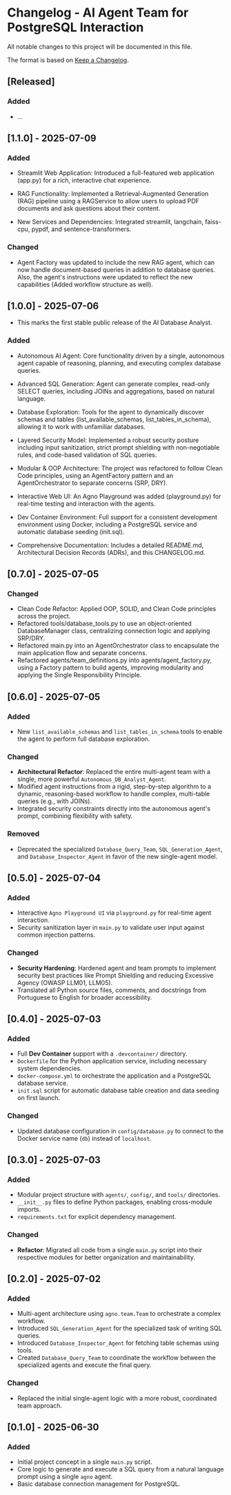 # Changelog - AI Agent Team for PostgreSQL Interaction

All notable changes to this project will be documented in this file.

The format is based on [Keep a Changelog](https://keepachangelog.com/en/1.0.0/).

## [Released]

### Added

- ...

## [1.1.0] - 2025-07-09

### Added

- Streamlit Web Application: Introduced a full-featured web application (app.py) for a rich, interactive chat experience.

- RAG Functionality: Implemented a Retrieval-Augmented Generation (RAG) pipeline using a RAGService to allow users to upload PDF documents and ask questions about their content.

- New Services and Dependencies: Integrated streamlit, langchain, faiss-cpu, pypdf, and sentence-transformers.

### Changed

- Agent Factory was updated to include the new RAG agent, which can now handle document-based queries in addition to database queries. Also, the agent's instructions were updated to reflect the new capabilities (Added workflow structure as well).

## [1.0.0] - 2025-07-06

- This marks the first stable public release of the AI Database Analyst.

### Added

- Autonomous AI Agent: Core functionality driven by a single, autonomous agent capable of reasoning, planning, and executing complex database queries.

- Advanced SQL Generation: Agent can generate complex, read-only SELECT queries, including JOINs and aggregations, based on natural language.

- Database Exploration: Tools for the agent to dynamically discover schemas and tables (list_available_schemas, list_tables_in_schema), allowing it to work with unfamiliar databases.

- Layered Security Model: Implemented a robust security posture including input sanitization, strict prompt shielding with non-negotiable rules, and code-based validation of SQL queries.

- Modular & OOP Architecture: The project was refactored to follow Clean Code principles, using an AgentFactory pattern and an AgentOrchestrator to separate concerns (SRP, DRY).

- Interactive Web UI: An Agno Playground was added (playground.py) for real-time testing and interaction with the agents.

- Dev Container Environment: Full support for a consistent development environment using Docker, including a PostgreSQL service and automatic database seeding (init.sql).

- Comprehensive Documentation: Includes a detailed README.md, Architectural Decision Records (ADRs), and this CHANGELOG.md.

## [0.7.0] - 2025-07-05

### Changed

- Clean Code Refactor: Applied OOP, SOLID, and Clean Code principles across the project.
- Refactored tools/database_tools.py to use an object-oriented DatabaseManager class, centralizing connection logic and applying SRP/DRY.
- Refactored main.py into an AgentOrchestrator class to encapsulate the main application flow and separate concerns.
- Refactored agents/team_definitions.py into agents/agent_factory.py, using a Factory pattern to build agents, improving modularity and applying the Single Responsibility Principle.

## [0.6.0] - 2025-07-05

### Added

- New `list_available_schemas` and `list_tables_in_schema` tools to enable the agent to perform full database exploration.

### Changed

- **Architectural Refactor**: Replaced the entire multi-agent team with a single, more powerful `Autonomous_DB_Analyst_Agent`.
- Modified agent instructions from a rigid, step-by-step algorithm to a dynamic, reasoning-based workflow to handle complex, multi-table queries (e.g., with JOINs).
- Integrated security constraints directly into the autonomous agent's prompt, combining flexibility with safety.

### Removed

- Deprecated the specialized `Database_Query_Team`, `SQL_Generation_Agent`, and `Database_Inspector_Agent` in favor of the new single-agent model.

## [0.5.0] - 2025-07-04

### Added

- Interactive `Agno Playground UI` via `playground.py` for real-time agent interaction.
- Security sanitization layer in `main.py` to validate user input against common injection patterns.

### Changed

- **Security Hardening**: Hardened agent and team prompts to implement security best practices like Prompt Shielding and reducing Excessive Agency (OWASP LLM01, LLM05).
- Translated all Python source files, comments, and docstrings from Portuguese to English for broader accessibility.

## [0.4.0] - 2025-07-03

### Added

- Full **Dev Container** support with a `.devcontainer/` directory.
- `Dockerfile` for the Python application service, including necessary system dependencies.
- `docker-compose.yml` to orchestrate the application and a PostgreSQL database service.
- `init.sql` script for automatic database table creation and data seeding on first launch.

### Changed

- Updated database configuration in `config/database.py` to connect to the Docker service name (`db`) instead of `localhost`.

## [0.3.0] - 2025-07-03

### Added

- Modular project structure with `agents/`, `config/`, and `tools/` directories.
- `__init__.py` files to define Python packages, enabling cross-module imports.
- `requirements.txt` for explicit dependency management.

### Changed

- **Refactor**: Migrated all code from a single `main.py` script into their respective modules for better organization and maintainability.

## [0.2.0] - 2025-07-02

### Added

- Multi-agent architecture using `agno.team.Team` to orchestrate a complex workflow.
- Introduced `SQL_Generation_Agent` for the specialized task of writing SQL queries.
- Introduced `Database_Inspector_Agent` for fetching table schemas using tools.
- Created `Database_Query_Team` to coordinate the workflow between the specialized agents and execute the final query.

### Changed

- Replaced the initial single-agent logic with a more robust, coordinated team approach.

## [0.1.0] - 2025-06-30

### Added

- Initial project concept in a single `main.py` script.
- Core logic to generate and execute a SQL query from a natural language prompt using a single `agno` agent.
- Basic database connection management for PostgreSQL.
